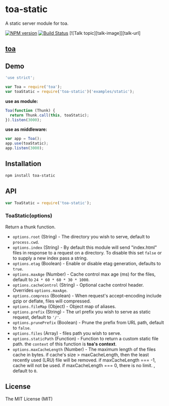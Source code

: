 toa-static
====
A static server module for toa.

[![NPM version][npm-image]][npm-url]
[![Build Status][travis-image]][travis-url]
[![Talk topic][talk-image]][talk-url]

## [toa](https://github.com/toajs/toa)

## Demo

```js
'use strict';

var Toa = require('toa');
var toaStatic = require('toa-static')('examples/static');
```

**use as module:**
```js
Toa(function (Thunk) {
  return Thunk.call(this, toaStatic);
}).listen(3000);
```

**use as middleware:**
```js
var app = Toa();
app.use(toaStatic);
app.listen(3000);
```

## Installation

```bash
npm install toa-static
```

## API

```js
var ToaStatic = require('toa-static');
```

### ToaStatic(options)

Return a thunk function.

- `options.root` (String) - The directory you wish to serve, default to `process.cwd`.
- `options.index` (String) - By default this module will send "index.html" files in response to a request on a directory. To disable this set `false` or to supply a new index pass a string.
- `options.etag` (Boolean) - Enable or disable etag generation, defaults to `true`.
- `options.maxAge` (Number) - Cache control max age (ms) for the files, default to `24 * 60 * 60 * 30 * 1000`.
- `options.cacheControl` (String) - Optional cache control header. Overrides `options.maxAge`.
- `options.compress` (Boolean) - When request's accept-encoding include gzip or deflate, files will compressed.
- `options.fileMap` (Object) - Object map of aliases.
- `options.prefix` (String) - The url prefix you wish to serve as static request, default to `'/'`.
- `options.prunePrefix` (Boolean) - Prune the prefix from URL path, default to `false`.
- `options.files` (Array) - files path you wish to serve.
- `options.staticPath` (Function) - Function to return a custom static file path. the `context` of this function is **toa's context**.
- `options.maxCacheLength` (Number) - The maximum length of the files cache in bytes. if cache's size > maxCacheLength, then the least recently used (LRU) file will be removed. if maxCacheLength === -1, cache will not be used. if maxCacheLength === 0, there is no limit.
, default to `0`.

## License

The MIT License (MIT)

[npm-url]: https://npmjs.org/package/toa-static
[npm-image]: http://img.shields.io/npm/v/toa-static.svg

[travis-url]: https://travis-ci.org/toajs/toa-static
[travis-image]: http://img.shields.io/travis/toajs/toa-static.svg
